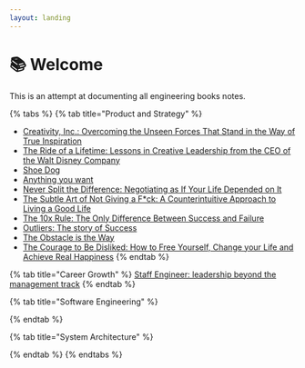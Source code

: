 ```yaml
---
layout: landing
---
```


# 📚 Welcome

This is an attempt at documenting all engineering books notes.

{% tabs %}
{% tab title="Product and Strategy" %}
* [Creativity, Inc.: Overcoming the Unseen Forces That Stand in the Way of True Inspiration](product-and-strategy/creativity-inc.-overcoming-the-unseen-forces-that-stand-in-the-way-of-true-inspiration.md)
* [The Ride of a Lifetime: Lessons in Creative Leadership from the CEO of the Walt Disney Company](product-and-strategy/the-ride-of-a-lifetime-lessons-in-creative-leadership-from-the-ceo-of-the-walt-disney-company.md)
* [Shoe Dog](product-and-strategy/shoe-dog.md)
* [Anything you want](product-and-strategy/anything-you-want.md)
* [Never Split the Difference: Negotiating as If Your Life Depended on It](product-and-strategy/never-split-the-difference-negotiating-as-if-your-life-depended-on-it.md)
* [The Subtle Art of Not Giving a F\*ck: A Counterintuitive Approach to Living a Good Life](product-and-strategy/the-subtle-art-of-not-giving-a-f-ck-a-counterintuitive-approach-to-living-a-good-life.md)
* [The 10x Rule: The Only Difference Between Success and Failure](product-and-strategy/the-10x-rule-the-only-difference-between-success-and-failure.md)
* [Outliers: The story of Success](product-and-strategy/outliers-the-story-of-success.md)
* [The Obstacle is the Way](product-and-strategy/the-obstacle-is-the-way.md)
* [The Courage to Be Disliked: How to Free Yourself, Change your Life and Achieve Real Happiness](product-and-strategy/the-courage-to-be-disliked-how-to-free-yourself-change-your-life-and-achieve-real-happiness.md)
{% endtab %}

{% tab title="Career Growth" %}
[Staff Engineer: leadership beyond the management track](career-growth/staff-engineer-leadership-beyond-the-management-track.md)
{% endtab %}

{% tab title="Software Engineering" %}

{% endtab %}

{% tab title="System Architecture" %}

{% endtab %}
{% endtabs %}
